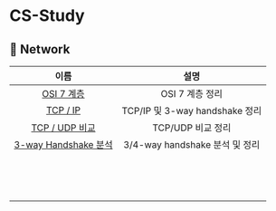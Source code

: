 # CS-Study

## 🍎 Network
| 이름 | 설명 |
|:----:|:----:|
| [OSI 7 계층](https://github.com/KayAhn0126/CS-Study/tree/main/Network/OSI) | OSI 7 계층 정리 |
| [TCP / IP](https://github.com/KayAhn0126/CS-Study/tree/main/Network/TCPIP)| TCP/IP 및 3-way handshake 정리|
| [TCP / UDP 비교](https://github.com/KayAhn0126/CS-Study/tree/main/Network/TCPUDP)| TCP/UDP 비교 정리|
| [3-way Handshake 분석](https://github.com/KayAhn0126/CS-Study/tree/main/Network/ThreeWayHandshake)| 3/4-way handshake 분석 및 정리|
| | |
| | |
| | |
| | |
| | |
| | |
| | |
| | |
| | |
| | |
| | |
| | |
| | |
| | |
